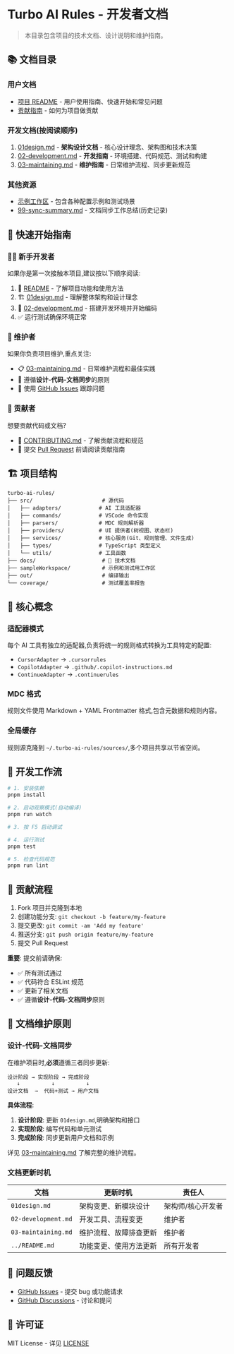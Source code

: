# Turbo AI Rules - 开发者文档

> 本目录包含项目的技术文档、设计说明和维护指南。

## 📚 文档目录

### 用户文档

- [项目 README](../README.md) - 用户使用指南、快速开始和常见问题
- [贡献指南](../CONTRIBUTING.md) - 如何为项目做贡献

### 开发文档(按阅读顺序)

1. [01design.md](./01design.md) - **架构设计文档** - 核心设计理念、架构图和技术决策
2. [02-development.md](./02-development.md) - **开发指南** - 环境搭建、代码规范、测试和构建
3. [03-maintaining.md](./03-maintaining.md) - **维护指南** - 日常维护流程、同步更新规范

### 其他资源

- [示例工作区](../sampleWorkspace/) - 包含各种配置示例和测试场景
- [99-sync-summary.md](./99-sync-summary.md) - 文档同步工作总结(历史记录)

## 🎯 快速开始指南

### 👨‍💻 新手开发者

如果你是第一次接触本项目,建议按以下顺序阅读:

1. 📖 [README](../README.md) - 了解项目功能和使用方法
2. 🏗️ [01design.md](./01design.md) - 理解整体架构和设计理念
3. 🔧 [02-development.md](./02-development.md) - 搭建开发环境并开始编码
4. ✅ 运行测试确保环境正常

### 🔧 维护者

如果你负责项目维护,重点关注:

- 📋 [03-maintaining.md](./03-maintaining.md) - 日常维护流程和最佳实践
- 🔄 遵循**设计-代码-文档同步**的原则
- 📝 使用 [GitHub Issues](https://github.com/ygqygq2/turbo-ai-rules/issues) 跟踪问题

### 🤝 贡献者

想要贡献代码或文档?

- 🎯 [CONTRIBUTING.md](../CONTRIBUTING.md) - 了解贡献流程和规范
- 📧 提交 [Pull Request](https://github.com/ygqygq2/turbo-ai-rules/pulls) 前请阅读贡献指南

## 🏗️ 项目结构

```
turbo-ai-rules/
├── src/                      # 源代码
│   ├── adapters/            # AI 工具适配器
│   ├── commands/            # VSCode 命令实现
│   ├── parsers/             # MDC 规则解析器
│   ├── providers/           # UI 提供者(树视图、状态栏)
│   ├── services/            # 核心服务(Git、规则管理、文件生成)
│   ├── types/               # TypeScript 类型定义
│   └── utils/               # 工具函数
├── docs/                     # 📖 技术文档
├── sampleWorkspace/          # 示例和测试用工作区
├── out/                      # 编译输出
└── coverage/                 # 测试覆盖率报告
```

## 📖 核心概念

### 适配器模式

每个 AI 工具有独立的适配器,负责将统一的规则格式转换为工具特定的配置:

- `CursorAdapter` → `.cursorrules`
- `CopilotAdapter` → `.github/.copilot-instructions.md`
- `ContinueAdapter` → `.continuerules`

### MDC 格式

规则文件使用 Markdown + YAML Frontmatter 格式,包含元数据和规则内容。

### 全局缓存

规则源克隆到 `~/.turbo-ai-rules/sources/`,多个项目共享以节省空间。

## 🔧 开发工作流

```bash
# 1. 安装依赖
pnpm install

# 2. 启动观察模式(自动编译)
pnpm run watch

# 3. 按 F5 启动调试

# 4. 运行测试
pnpm test

# 5. 检查代码规范
pnpm run lint
```

## 🤝 贡献流程

1. Fork 项目并克隆到本地
2. 创建功能分支: `git checkout -b feature/my-feature`
3. 提交更改: `git commit -am 'Add my feature'`
4. 推送分支: `git push origin feature/my-feature`
5. 提交 Pull Request

**重要**: 提交前请确保:

- ✅ 所有测试通过
- ✅ 代码符合 ESLint 规范
- ✅ 更新了相关文档
- ✅ 遵循**设计-代码-文档同步**原则

## 📝 文档维护原则

### 设计-代码-文档同步

在维护项目时,**必须**遵循三者同步更新:

```
设计阶段 → 实现阶段 → 完成阶段
   ↓          ↓          ↓
设计文档  →  代码+测试 → 用户文档
```

**具体流程**:

1. **设计阶段**: 更新 `01design.md`,明确架构和接口
2. **实现阶段**: 编写代码和单元测试
3. **完成阶段**: 同步更新用户文档和示例

详见 [03-maintaining.md](./03-maintaining.md) 了解完整的维护流程。

### 文档更新时机

| 文档                | 更新时机               | 责任人            |
| ------------------- | ---------------------- | ----------------- |
| `01design.md`       | 架构变更、新模块设计   | 架构师/核心开发者 |
| `02-development.md` | 开发工具、流程变更     | 维护者            |
| `03-maintaining.md` | 维护流程、故障排查更新 | 维护者            |
| `../README.md`      | 功能变更、使用方法更新 | 所有开发者        |

## 🐛 问题反馈

- [GitHub Issues](https://github.com/ygqygq2/turbo-ai-rules/issues) - 提交 bug 或功能请求
- [GitHub Discussions](https://github.com/ygqygy2/turbo-ai-rules/discussions) - 讨论和提问

## 📄 许可证

MIT License - 详见 [LICENSE](../LICENSE)
